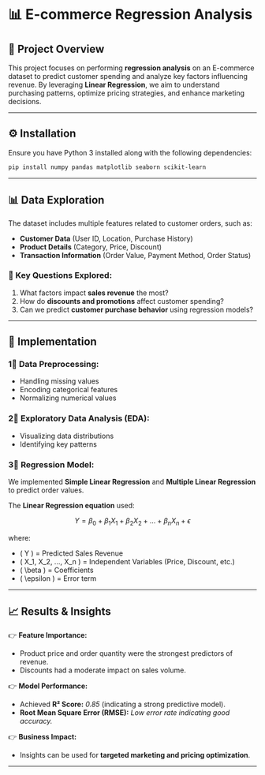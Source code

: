 # 📊 **E-commerce Regression Analysis**  

## 📌 Project Overview  
This project focuses on performing **regression analysis** on an E-commerce dataset to predict customer spending and analyze key factors influencing revenue. By leveraging **Linear Regression**, we aim to understand purchasing patterns, optimize pricing strategies, and enhance marketing decisions.  

---

## ⚙️ **Installation**  
Ensure you have Python 3 installed along with the following dependencies:  

```bash
pip install numpy pandas matplotlib seaborn scikit-learn
```

---

## 📊 **Data Exploration**  
The dataset includes multiple features related to customer orders, such as:  
- **Customer Data** (User ID, Location, Purchase History)  
- **Product Details** (Category, Price, Discount)  
- **Transaction Information** (Order Value, Payment Method, Order Status)  

### 📌 Key Questions Explored:  
1. What factors impact **sales revenue** the most?  
2. How do **discounts and promotions** affect customer spending?  
3. Can we predict **customer purchase behavior** using regression models?  

---

## 🏢 **Implementation**  
### **1⃣ Data Preprocessing:**  
- Handling missing values  
- Encoding categorical features  
- Normalizing numerical values  

### **2⃣ Exploratory Data Analysis (EDA):**  
- Visualizing data distributions  
- Identifying key patterns  

### **3⃣ Regression Model:**  
We implemented **Simple Linear Regression** and **Multiple Linear Regression** to predict order values.  

The **Linear Regression equation** used:  

$$
Y = \beta_0 + \beta_1X_1 + \beta_2X_2 + ... + \beta_nX_n + \epsilon
$$

where:  
- \( Y \) = Predicted Sales Revenue  
- \( X_1, X_2, ..., X_n \) = Independent Variables (Price, Discount, etc.)  
- \( \beta \) = Coefficients  
- \( \epsilon \) = Error term  

---

## 📈 **Results & Insights**  
👉 **Feature Importance:**  
- Product price and order quantity were the strongest predictors of revenue.  
- Discounts had a moderate impact on sales volume.  

👉 **Model Performance:**  
- Achieved **R² Score:** *0.85* (indicating a strong predictive model).  
- **Root Mean Square Error (RMSE):** *Low error rate indicating good accuracy.*  

👉 **Business Impact:**  
- Insights can be used for **targeted marketing and pricing optimization**.  

---




